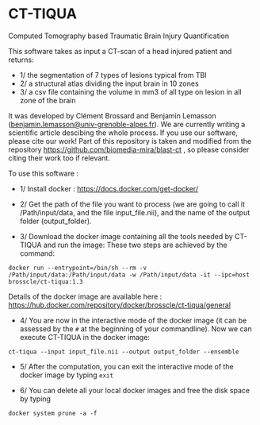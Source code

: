# CT-TIQUA

Computed Tomography based Traumatic Brain Injury Quantification

This software takes as input a CT-scan of a head injured patient and returns: 
* 1/ the segmentation of 7 types of lesions typical from TBI
* 2/ a structural atlas dividing the input brain in 10 zones
* 3/ a csv file containing the volume in mm3 of all type on lesion in all zone of the brain 
 
It was developed by Clément Brossard and Benjamin Lemasson (benjamin.lemasson@univ-grenoble-alpes.fr). We are currently writing a scientific article descibing the whole process. If you use our software, please cite our work! Part of this repository is taken and modified from the repository https://github.com/biomedia-mira/blast-ct , so please consider citing their work too if relevant.

To use this software :
* 1/ Install docker : https://docs.docker.com/get-docker/

* 2/ Get the path of the file you want to process (we are going to call it /Path/input/data, and the file input_file.nii), and the name of the output folder (output_folder).

* 3/ Download the docker image containing all the tools needed by CT-TIQUA and run the image:
These two steps are achieved by the command:

`docker run --entrypoint=/bin/sh --rm -v /Path/input/data:/Path/input/data -w /Path/input/data -it --ipc=host brosscle/ct-tiqua:1.3`

Details of the docker image are available here : https://hub.docker.com/repository/docker/brosscle/ct-tiqua/general

* 4/ You are now in the interactive mode of the docker image (it can be assessed by the `#` at the beginning of your commandline). Now we can execute CT-TIQUA in the docker image:

`ct-tiqua --input input_file.nii --output output_folder --ensemble`

* 5/ After the computation, you can exit the interactive mode of the docker image by typing `exit`

* 6/ You can delete all your local docker images and free the disk space by typing

`docker system prune -a -f`
